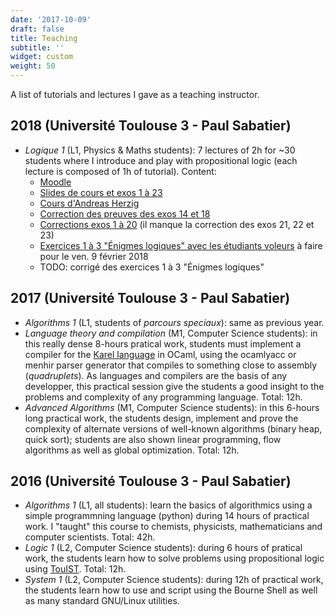 ```yaml
---
date: '2017-10-09'
draft: false
title: Teaching
subtitle: ''
widget: custom
weight: 50
---
```


A list of tutorials and lectures I gave as a teaching instructor.

## 2018 (Université Toulouse 3 - Paul Sabatier)

- _Logique 1_ (L1, Physics & Maths students): 7 lectures of 2h for ~30 students
  where I introduce and play with propositional logic (each lecture is
  composed of 1h of tutorial). Content:
  - [Moodle](http://moodle.univ-tlse3.fr/course/view.php?id=2830)
  - [Slides de cours et exos 1 à 23](https://cloud.irit.fr/index.php/s/emqXmBZtoUW5kVT)
  - [Cours d'Andreas Herzig](https://www.irit.fr/~Andreas.Herzig/C)
  - [Correction des preuves des exos 14 et 18](https://cloud.irit.fr/index.php/s/FA42VbGi7w8CSK9)
  - [Corrections exos 1 à 20](https://cloud.irit.fr/index.php/s/Xp7r8XeoEfcEX0k) (il manque la correction des exos 21, 22 et 23)
  - [Exercices 1 à 3 "Énigmes logiques" avec les étudiants voleurs](https://cloud.irit.fr/index.php/s/HU4oQU8VZqX4IRv) à faire pour le ven. 9 février 2018
  - TODO: corrigé des exercices 1 à 3 "Énigmes logiques"

## 2017 (Université Toulouse 3 - Paul Sabatier)

- _Algorithms 1_ (L1, students of _parcours speciaux_): same as previous year.
- _Language theory and compilation_ (M1, Computer Science students): in
  this really dense 8-hours pratical work, students must implement a
  compiler for the [Karel language][karel] in OCaml, using the ocamlyacc or
  menhir parser generator that compiles to something close to assembly
  (_quadruplets_). As languages and compilers are the basis of any
  developper, this practical session give the students a good insight to
  the problems and complexity of any programming language. Total: 12h.
- _Advanced Algorithms_ (M1, Computer Science students): in this 6-hours
  long practical work, the students design, implement and prove the
  complexity of alternate versions of well-known algorithms (binary heap,
  quick sort); students are also shown linear programming, flow algorithms as
  well as global optimization. Total: 12h.

[karel]: https://en.wikipedia.org/wiki/Karel_(programming_language)

## 2016 (Université Toulouse 3 - Paul Sabatier)

- _Algorithms 1_ (L1, all students): learn the basics of
  algorithmics using a simple programmning language (python) during 14
  hours of practical work. I "taught" this course to chemists, physicists,
  mathematicians and computer scientists. Total: 42h.
- _Logic 1_ (L2, Computer Science students): during 6 hours of pratical
  work, the students learn how to solve problems using propositional logic
  using [TouIST](https://www.irit.fr/touist). Total: 12h.
- _System 1_ (L2, Computer Science students): during 12h of practical work,
  the students learn how to use and script using the Bourne Shell as well as
  many standard GNU/Linux utilities.
